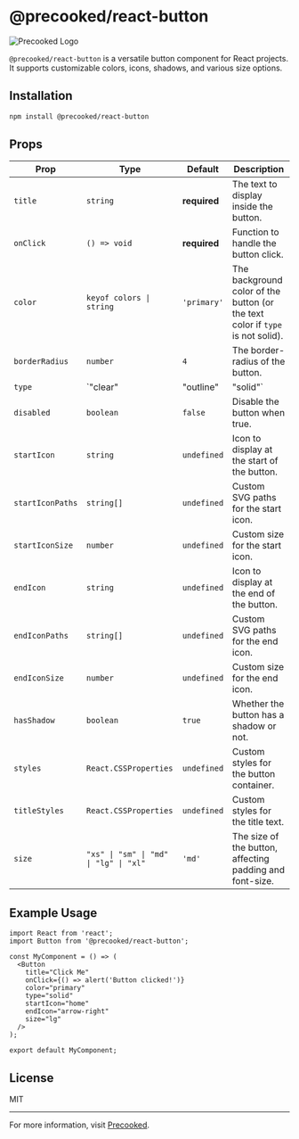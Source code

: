 
# @precooked/react-button

![Precooked Logo](https://precookedcode.com/assets/logos/logo-horizontal-dark.svg)

`@precooked/react-button` is a versatile button component for React projects. It supports customizable colors, icons, shadows, and various size options.

## Installation

```bash
npm install @precooked/react-button
```

## Props

| Prop             | Type                  | Default     | Description                                                                 |
|------------------|-----------------------|-------------|-----------------------------------------------------------------------------|
| `title`          | `string`              | **required**| The text to display inside the button.                                      |
| `onClick`        | `() => void`          | **required**| Function to handle the button click.                                        |
| `color`          | `keyof colors \| string`| `'primary'`  | The background color of the button (or the text color if `type` is not solid).|
| `borderRadius`   | `number`              | `4`         | The border-radius of the button.                                            |
| `type`           | `"clear" | "outline" | "solid"` | `'solid'`   | The button style type.                                                      |
| `disabled`       | `boolean`             | `false`     | Disable the button when true.                                               |
| `startIcon`      | `string`              | `undefined` | Icon to display at the start of the button.                                 |
| `startIconPaths` | `string[]`            | `undefined` | Custom SVG paths for the start icon.                                        |
| `startIconSize`  | `number`              | `undefined` | Custom size for the start icon.                                             |
| `endIcon`        | `string`              | `undefined` | Icon to display at the end of the button.                                   |
| `endIconPaths`   | `string[]`            | `undefined` | Custom SVG paths for the end icon.                                          |
| `endIconSize`    | `number`              | `undefined` | Custom size for the end icon.                                               |
| `hasShadow`      | `boolean`             | `true`      | Whether the button has a shadow or not.                                     |
| `styles`         | `React.CSSProperties` | `undefined` | Custom styles for the button container.                                     |
| `titleStyles`    | `React.CSSProperties` | `undefined` | Custom styles for the title text.                                           |
| `size`           | `"xs" \| "sm" \| "md" \| "lg" \| "xl"` | `'md'`     | The size of the button, affecting padding and font-size.                    |

## Example Usage

```tsx
import React from 'react';
import Button from '@precooked/react-button';

const MyComponent = () => (
  <Button 
    title="Click Me" 
    onClick={() => alert('Button clicked!')} 
    color="primary"
    type="solid"
    startIcon="home"
    endIcon="arrow-right"
    size="lg"
  />
);

export default MyComponent;
```

## License

MIT

---

For more information, visit [Precooked](https://precookedcode.com).
